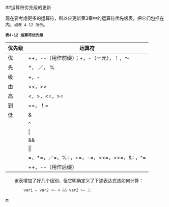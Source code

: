 ##运算符优先级的更新

现在要考虑更多的运算符，所以应更新第3章中的运算符优先级表，把它们包括在内，`如表 4-12 所示`。

**`表4-12 运算符优先级`**

| 优先级 | 运算符 |
|-|-|
| 优 | ++，--（用作前缀）；+，-（一元），！，～ |
| 先 | *， ／， % |
| 级 | +，- |
| 由 | <<，>> |
| 高 | <，>，<=，>= |
| 到 | ==，！= |
| 低 | & |
|| ^ |
|| \| |
|| && |
|| \|\| |
|| =，*=，／=，%=，+=，-=，<<=，>>=，&=，^= |
|| ++，--（用作后缀） |


&emsp;&emsp;该表增加了好几个级别，但它明确定义了下述表达式该如何计算：

```javascript
        var1 = var2 <= 4 && var2 >= 2;
```





🔚